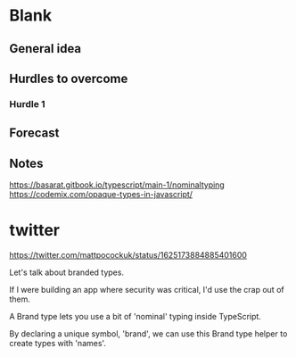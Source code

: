 # Blank 

## General idea


## Hurdles to overcome


### Hurdle 1 


## Forecast


## Notes

https://basarat.gitbook.io/typescript/main-1/nominaltyping
https://codemix.com/opaque-types-in-javascript/
# twitter


https://twitter.com/mattpocockuk/status/1625173884885401600

Let's talk about branded types.

If I were building an app where security was critical, I'd use the crap out of them.



A Brand type lets you use a bit of 'nominal' typing inside TypeScript.

By declaring a unique symbol, 'brand', we can use this Brand type helper to create types with 'names'.